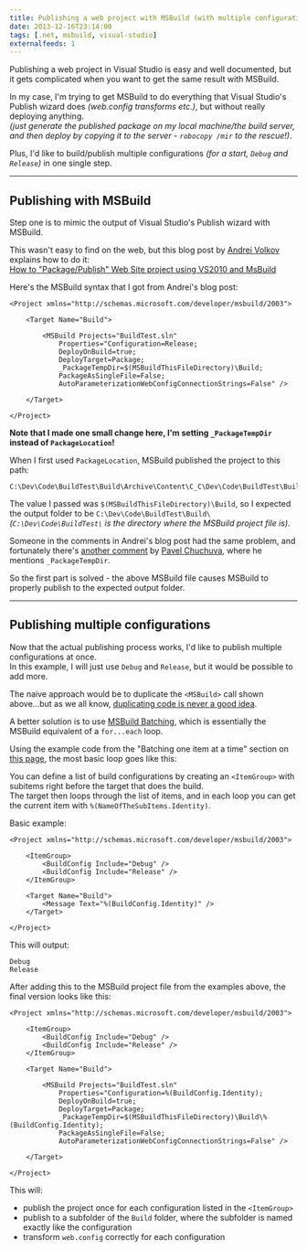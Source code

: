 ```yaml
---
title: Publishing a web project with MSBuild (with multiple configurations)
date: 2013-12-16T23:14:00
tags: [.net, msbuild, visual-studio]
externalfeeds: 1
---
```


Publishing a web project in Visual Studio is easy and well documented, but it gets complicated when you want to get the same result with MSBuild.

In my case, I'm trying to get MSBuild to do everything that Visual Studio's Publish wizard does *(web.config transforms etc.)*, but without really deploying anything.  
*(just generate the published package on my local machine/the build server, and then deploy by copying it to the server - `robocopy /mir` to the rescue!)*.

Plus, I'd like to build/publish multiple configurations *(for a start, `Debug` and `Release`)* in one single step.

---

## Publishing with MSBuild

Step one is to mimic the output of Visual Studio's Publish wizard with MSBuild.

This wasn't easy to find on the web, but this blog post by [Andrei Volkov](http://www.zvolkov.com/) explains how to do it:  
[How to "Package/Publish" Web Site project using VS2010 and MsBuild](http://www.zvolkov.com/clog/2010/05/18/how-to-packagepublish-web-site-project-using-vs2010-and-msbuild/)

Here's the MSBuild syntax that I got from Andrei's blog post:

	<Project xmlns="http://schemas.microsoft.com/developer/msbuild/2003">

		<Target Name="Build">

			<MSBuild Projects="BuildTest.sln"
				Properties="Configuration=Release;
				DeployOnBuild=true;
				DeployTarget=Package;
				_PackageTempDir=$(MSBuildThisFileDirectory)\Build;
				PackageAsSingleFile=False;
				AutoParameterizationWebConfigConnectionStrings=False" />            
			
		</Target>
		
	</Project>

**Note that I made one small change here, I'm setting `_PackageTempDir` instead of `PackageLocation`!**

When I first used `PackageLocation`, MSBuild published the project to this path:

	C:\Dev\Code\BuildTest\Build\Archive\Content\C_C\Dev\Code\BuildTest\BuildTest\obj\Release\Package\PackageTmp

The value I passed was `$(MSBuildThisFileDirectory)\Build`, so I expected the output folder to be `C:\Dev\Code\BuildTest\Build\` *(`C:\Dev\Code\BuildTest\` is the directory where the MSBuild project file is)*.

Someone in the comments in Andrei's blog post had the same problem, and fortunately there's [another comment](http://www.zvolkov.com/clog/2010/05/18/how-to-packagepublish-web-site-project-using-vs2010-and-msbuild/#comment-1618) by [Pavel Chuchuva](http://chuchuva.com/pavel/), where he mentions `_PackageTempDir`.

So the first part is solved - the above MSBuild file causes MSBuild to properly publish to the expected output folder.

---

## Publishing multiple configurations

Now that the actual publishing process works, I'd like to publish multiple configurations at once.  
In this example, I will just use `Debug` and `Release`, but it would be possible to add more.

The naive approach would be to duplicate the `<MSBuild>` call shown above...but as we all know, [duplicating code is never a good idea](http://en.wikipedia.org/wiki/Duplicate_code#Problems_associated_with_duplicate_code).

A better solution is to use [MSBuild Batching](http://msdn.microsoft.com/en-us/library/ms171473.aspx), which is essentially the MSBuild equivalent of a `for...each` loop.

Using the example code from the "Batching one item at a time" section on [this page](http://msdn.microsoft.com/en-us/library/ms171474.aspx), the most basic loop goes like this:

You can define a list of build configurations by creating an `<ItemGroup>` with subitems right before the target that does the build.  
The target then loops through the list of items, and in each loop you can get the current item with `%(NameOfTheSubItems.Identity)`.

Basic example:

	<Project xmlns="http://schemas.microsoft.com/developer/msbuild/2003">

		<ItemGroup>
			<BuildConfig Include="Debug" />
			<BuildConfig Include="Release" />
		</ItemGroup>
		
		<Target Name="Build">
			<Message Text="%(BuildConfig.Identity)" />
		</Target>
		
	</Project>

This will output:

	Debug
	Release

After adding this to the MSBuild project file from the examples above, the final version looks like this:

	<Project xmlns="http://schemas.microsoft.com/developer/msbuild/2003">

		<ItemGroup>
			<BuildConfig Include="Debug" />
			<BuildConfig Include="Release" />
		</ItemGroup>
		
		<Target Name="Build">

			<MSBuild Projects="BuildTest.sln"
				Properties="Configuration=%(BuildConfig.Identity);
				DeployOnBuild=true;
				DeployTarget=Package;
				_PackageTempDir=$(MSBuildThisFileDirectory)\Build\%(BuildConfig.Identity);
				PackageAsSingleFile=False;
				AutoParameterizationWebConfigConnectionStrings=False" />            
			
		</Target>
		
	</Project>

This will:

- publish the project once for each configuration listed in the `<ItemGroup>`
- publish to a subfolder of the `Build` folder, where the subfolder is named exactly like the configuration
- transform `web.config` correctly for each configuration
